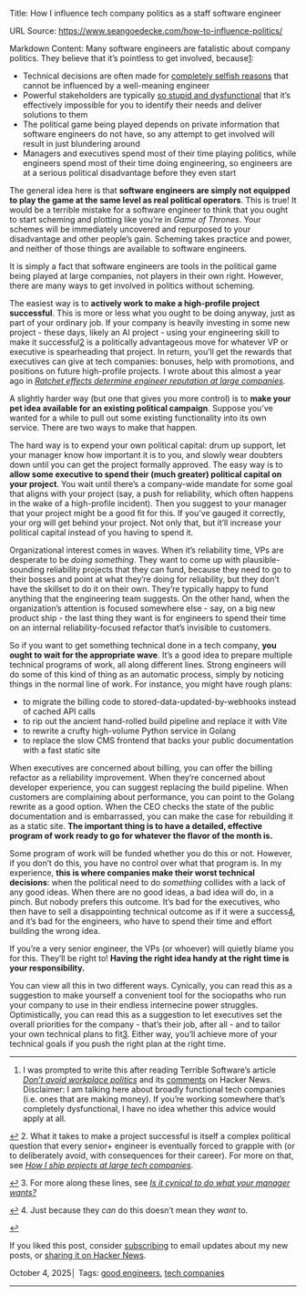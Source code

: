Title: How I influence tech company politics as a staff software engineer

URL Source: https://www.seangoedecke.com/how-to-influence-politics/

Markdown Content:
Many software engineers are fatalistic about company politics. They believe that it’s pointless to get involved, because[1](https://www.seangoedecke.com/how-to-influence-politics/#fn-1):

*   Technical decisions are often made for [completely selfish reasons](https://news.ycombinator.com/item?id=45441068) that cannot be influenced by a well-meaning engineer
*   Powerful stakeholders are typically [so stupid and dysfunctional](https://news.ycombinator.com/item?id=45442587) that it’s effectively impossible for you to identify their needs and deliver solutions to them
*   The political game being played depends on private information that software engineers do not have, so any attempt to get involved will result in just blundering around
*   Managers and executives spend most of their time playing politics, while engineers spend most of their time doing engineering, so engineers are at a serious political disadvantage before they even start

The general idea here is that **software engineers are simply not equipped to play the game at the same level as real political operators**. This is true! It would be a terrible mistake for a software engineer to think that you ought to start scheming and plotting like you’re in _Game of Thrones_. Your schemes will be immediately uncovered and repurposed to your disadvantage and other people’s gain. Scheming takes practice and power, and neither of those things are available to software engineers.

It is simply a fact that software engineers are tools in the political game being played at large companies, not players in their own right. However, there are many ways to get involved in politics without scheming.

The easiest way is to **actively work to make a high-profile project successful**. This is more or less what you ought to be doing anyway, just as part of your ordinary job. If your company is heavily investing in some new project - these days, likely an AI project - using your engineering skill to make it successful[2](https://www.seangoedecke.com/how-to-influence-politics/#fn-2) is a politically advantageous move for whatever VP or executive is spearheading that project. In return, you’ll get the rewards that executives can give at tech companies: bonuses, help with promotions, and positions on future high-profile projects. I wrote about this almost a year ago in [_Ratchet effects determine engineer reputation at large companies_](https://www.seangoedecke.com/ratchet-effects).

A slightly harder way (but one that gives you more control) is to **make your pet idea available for an existing political campaign**. Suppose you’ve wanted for a while to pull out some existing functionality into its own service. There are two ways to make that happen.

The hard way is to expend your own political capital: drum up support, let your manager know how important it is to you, and slowly wear doubters down until you can get the project formally approved. The easy way is to **allow some executive to spend their (much greater) political capital on your project**. You wait until there’s a company-wide mandate for some goal that aligns with your project (say, a push for reliability, which often happens in the wake of a high-profile incident). Then you suggest to your manager that your project might be a good fit for this. If you’ve gauged it correctly, your org will get behind your project. Not only that, but it’ll increase your political capital instead of you having to spend it.

Organizational interest comes in waves. When it’s reliability time, VPs are desperate to be _doing something_. They want to come up with plausible-sounding reliability projects that they can fund, because they need to go to their bosses and point at what they’re doing for reliability, but they don’t have the skillset to do it on their own. They’re typically happy to fund anything that the engineering team suggests. On the other hand, when the organization’s attention is focused somewhere else - say, on a big new product ship - the last thing they want is for engineers to spend their time on an internal reliability-focused refactor that’s invisible to customers.

So if you want to get something technical done in a tech company, **you ought to wait for the appropriate wave**. It’s a good idea to prepare multiple technical programs of work, all along different lines. Strong engineers will do some of this kind of thing as an automatic process, simply by noticing things in the normal line of work. For instance, you might have rough plans:

*   to migrate the billing code to stored-data-updated-by-webhooks instead of cached API calls
*   to rip out the ancient hand-rolled build pipeline and replace it with Vite
*   to rewrite a crufty high-volume Python service in Golang
*   to replace the slow CMS frontend that backs your public documentation with a fast static site

When executives are concerned about billing, you can offer the billing refactor as a reliability improvement. When they’re concerned about developer experience, you can suggest replacing the build pipeline. When customers are complaining about performance, you can point to the Golang rewrite as a good option. When the CEO checks the state of the public documentation and is embarrassed, you can make the case for rebuilding it as a static site. **The important thing is to have a detailed, effective program of work ready to go for whatever the flavor of the month is.**

Some program of work will be funded whether you do this or not. However, if you don’t do this, you have no control over what that program is. In my experience, **this is where companies make their worst technical decisions**: when the political need to do _something_ collides with a lack of any good ideas. When there are no good ideas, a bad idea will do, in a pinch. But nobody prefers this outcome. It’s bad for the executives, who then have to sell a disappointing technical outcome as if it were a success[4](https://www.seangoedecke.com/how-to-influence-politics/#fn-4), and it’s bad for the engineers, who have to spend their time and effort building the wrong idea.

If you’re a very senior engineer, the VPs (or whoever) will quietly blame you for this. They’ll be right to! **Having the right idea handy at the right time is your responsibility.**

You can view all this in two different ways. Cynically, you can read this as a suggestion to make yourself a convenient tool for the sociopaths who run your company to use in their endless internecine power struggles. Optimistically, you can read this as a suggestion to let executives set the overall priorities for the company - that’s their job, after all - and to tailor your own technical plans to fit[3](https://www.seangoedecke.com/how-to-influence-politics/#fn-3). Either way, you’ll achieve more of your technical goals if you push the right plan at the right time.

* * *

1.   I was prompted to write this after reading Terrible Software’s article [_Don’t avoid workplace politics_](https://terriblesoftware.org/2025/10/01/stop-avoiding-politics/) and its [comments](https://news.ycombinator.com/item?id=45440571) on Hacker News. Disclaimer: I am talking here about broadly functional tech companies (i.e. ones that are making money). If you’re working somewhere that’s completely dysfunctional, I have no idea whether this advice would apply at all.

[↩](https://www.seangoedecke.com/how-to-influence-politics/#fnref-1)
2.   What it takes to make a project successful is itself a complex political question that every senior+ engineer is eventually forced to grapple with (or to deliberately avoid, with consequences for their career). For more on that, see [_How I ship projects at large tech companies_](https://www.seangoedecke.com/how-to-ship).

[↩](https://www.seangoedecke.com/how-to-influence-politics/#fnref-2)
3.   For more along these lines, see [_Is it cynical to do what your manager wants?_](https://www.seangoedecke.com/cynicism)

[↩](https://www.seangoedecke.com/how-to-influence-politics/#fnref-3)
4.   Just because they _can_ do this doesn’t mean they _want_ to.

[↩](https://www.seangoedecke.com/how-to-influence-politics/#fnref-4)

If you liked this post, consider [subscribing](https://buttondown.com/seangoedecke) to email updates about my new posts, or [sharing it on Hacker News](https://news.ycombinator.com/submitlink?u=https://www.seangoedecke.com/how-to-influence-politics/&t=How%20I%20influence%20tech%20company%20politics%20as%20a%20staff%20software%20engineer).

October 4, 2025│ Tags: [good engineers](https://www.seangoedecke.com/tags/good%20engineers/), [tech companies](https://www.seangoedecke.com/tags/tech%20companies/)

* * *